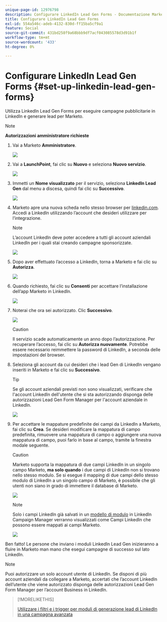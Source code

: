 ```yaml
---
unique-page-id: 12976798
description: Configurare LinkedIn Lead Gen Forms - Documentazione Marketo - Documentazione del prodotto
title: Configurare LinkedIn Lead Gen Forms
exl-id: 554a546c-adeb-4132-830d-ff15ba5cf9a1
feature: Social
source-git-commit: 431bd258f9a68bbb9df7acf043085578d3d91b1f
workflow-type: tm+mt
source-wordcount: '433'
ht-degree: 0%

---
```


# Configurare LinkedIn Lead Gen Forms {#set-up-linkedin-lead-gen-forms}

Utilizza LinkedIn Lead Gen Forms per eseguire campagne pubblicitarie in LinkedIn e generare lead per Marketo.

>[!NOTE]
>
>**Autorizzazioni amministratore richieste**

1. Vai a Marketo **Amministratore**.

   ![](assets/image2016-11-29-10-3a50-3a29.png)

1. Vai a **LaunchPoint**, fai clic su **Nuovo** e seleziona **Nuovo servizio**.

   ![](assets/image2016-11-29-10-3a51-3a11.png)

1. Immetti un **Nome visualizzato** per il servizio, seleziona **LinkedIn Lead Gen** dal menu a discesa, quindi fai clic su **Successivo**.

   ![](assets/linkedin-lead-gen.png)

1. Marketo apre una nuova scheda nello stesso browser per [linkedin.com](https://www.linkedin.com). Accedi a LinkedIn utilizzando l’account che desideri utilizzare per l’integrazione.

   >[!NOTE]
   >
   >L’account LinkedIn deve poter accedere a tutti gli account aziendali LinkedIn per i quali stai creando campagne sponsorizzate.

   ![](assets/linkedin-login.png)

1. Dopo aver effettuato l’accesso a LinkedIn, torna a Marketo e fai clic su **Autorizza**.

   ![](assets/linkedin-lead-gen-authorize.png)

1. Quando richiesto, fai clic su **Consenti** per accettare l’installazione dell’app Marketo in LinkedIn.

   ![](assets/linkedin-marketo-allow.png)

1. Noterai che ora sei autorizzato. Clic **Successivo**.

   ![](assets/image2017-9-28-7-3a55-3a14.png)

   >[!CAUTION]
   >
   >Il servizio scade automaticamente un anno dopo l’autorizzazione. Per recuperare l’accesso, fai clic su **Autorizza nuovamente**. Potrebbe essere necessario reimmettere la password di LinkedIn, a seconda delle impostazioni del browser.

1. Seleziona gli account da cui desideri che i lead Gen di LinkedIn vengano inseriti in Marketo e fai clic su **Successivo**.

   >[!TIP]
   >
   >Se gli account aziendali previsti non sono visualizzati, verificare che l&#39;account LinkedIn dell&#39;utente che si sta autorizzando disponga delle autorizzazioni Lead Gen Form Manager per l&#39;account aziendale in LinkedIn.

   ![](assets/linkedin-pages-to-capture.png)

1. Per accettare le mappature predefinite dei campi da LinkedIn a Marketo, fai clic su **Crea**. Se desideri modificare la mappatura di campo predefinita, rimuovere una mappatura di campo o aggiungere una nuova mappatura di campo, puoi farlo in base al campo, tramite la finestra modale seguente.

   >[!CAUTION]
   >
   >Marketo supporta la mappatura di due campi LinkedIn in un singolo campo Marketo, **ma solo quando** i due campi di LinkedIn non si trovano nello stesso modulo. Se si esegue il mapping di due campi dello stesso modulo di LinkedIn a un singolo campo di Marketo, è possibile che gli utenti non siano in grado di immettere il database di Marketo.

   ![](assets/linkedin-lead-gen-mapping.png)

   >[!NOTE]
   >
   >Solo i campi LinkedIn già salvati in un [modello di modulo](https://www.linkedin.com/help/lms/answer/79634) in LinkedIn Campaign Manager verranno visualizzati come Campi LinkedIn che possono essere mappati ai campi Marketo.

   ![](assets/linkedin-installed-services.png)

Ben fatto! Le persone che inviano i moduli LinkedIn Lead Gen inizieranno a fluire in Marketo man mano che esegui campagne di successo sul lato LinkedIn.

>[!NOTE]
>
>Puoi autorizzare un solo account utente di LinkedIn. Se disponi di più account aziendali da collegare a Marketo, accertati che l’account LinkedIn dell’utente che viene autorizzato disponga delle autorizzazioni Lead Gen Form Manager per l’account Business in LinkedIn.

>[!MORELIKETHIS]
>
>[Utilizzare i filtri e i trigger per moduli di generazione lead di LinkedIn in una campagna avanzata](/help/marketo/product-docs/demand-generation/social/social-functions/use-linkedin-lead-gen-form-filters-and-triggers-in-a-smart-campaign.md)
